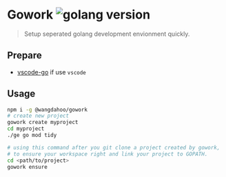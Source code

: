 # Gowork ![golang version](https://img.shields.io/badge/go-1.12%2B-9cf.svg)

> Setup seperated golang development envionment quickly.

## Prepare
- [vscode-go](https://github.com/Microsoft/vscode-go) if use `vscode`

## Usage

```bash
npm i -g @wangdahoo/gowork
# create new project
gowork create myproject
cd myproject
./ge go mod tidy

# using this command after you git clone a project created by gowork, 
# to ensure your workspace right and link your project to GOPATH.
cd <path/to/project>
gowork ensure
```

